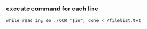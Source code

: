 ### execute command for each line







```
while read in; do ./OCR "$in"; done < /filelist.txt

```
